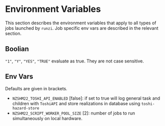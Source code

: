 # Environment Variables
This section describes the environment variables that apply to all types of jobs launched by `runzi`. Job specific env vars are described in the relevant section.

## Boolian
`"1"`, `"Y"`, `"YES"`, `"TRUE"` evaluate as true. They are not case sensitive.

## Env Vars
Defaults are given in brackets.

- `NZSHM22_TOSHI_API_ENABLED` [false]: if set to true will log general task and children with `ToshiAPI` and store realizations in database using `toshi-hazard-store`
- `NZSHM22_SCRIPT_WORKER_POOL_SIZE` [2]: number of jobs to run simultaneously on local hardware.